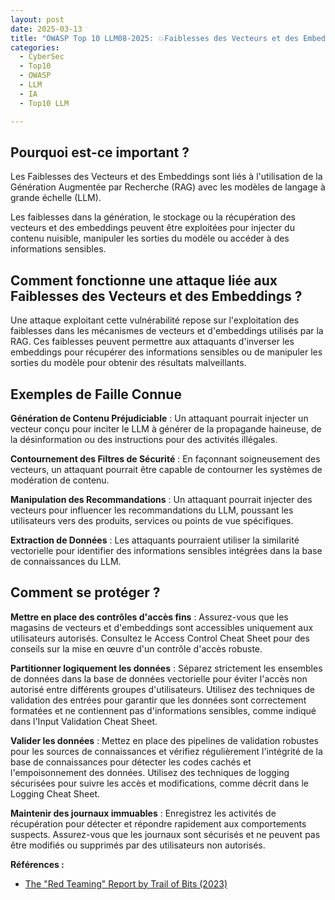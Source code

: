 ```yaml
---
layout: post
date: 2025-03-13
title: "OWASP Top 10 LLM08-2025: 💥Faiblesses des Vecteurs et des Embeddings💥"
categories:
  - CyberSec
  - Top10
  - OWASP
  - LLM
  - IA
  - Top10 LLM

---
```


## Pourquoi est-ce important ?

Les Faiblesses des Vecteurs et des Embeddings sont liés à l'utilisation de la Génération Augmentée par Recherche (RAG)
avec les modèles de langage à grande échelle (LLM).

Les faiblesses dans la génération, le stockage ou la récupération des vecteurs et des embeddings peuvent être exploitées
pour injecter du contenu nuisible, manipuler les sorties du modèle ou accéder à des informations sensibles.

## Comment fonctionne une attaque liée aux Faiblesses des Vecteurs et des Embeddings ?

Une attaque exploitant cette vulnérabilité repose sur l'exploitation des faiblesses dans les mécanismes de vecteurs et
d'embeddings utilisés par la RAG. Ces faiblesses peuvent permettre aux attaquants d'inverser les embeddings pour
récupérer des informations sensibles ou de manipuler les sorties du modèle pour obtenir des résultats malveillants.

## Exemples de Faille Connue

**Génération de Contenu Préjudiciable** : Un attaquant pourrait injecter un vecteur conçu pour inciter le LLM à générer de
la propagande haineuse, de la désinformation ou des instructions pour des activités illégales.

**Contournement des Filtres de Sécurité** : En façonnant soigneusement des vecteurs, un attaquant pourrait être capable de
contourner les systèmes de modération de contenu.

**Manipulation des Recommandations** : Un attaquant pourrait injecter des vecteurs pour influencer les recommandations du
LLM, poussant les utilisateurs vers des produits, services ou points de vue spécifiques.

**Extraction de Données** : Les attaquants pourraient utiliser la similarité vectorielle pour identifier des informations
sensibles intégrées dans la base de connaissances du LLM.

## Comment se protéger ?

**Mettre en place des contrôles d'accès fins** : Assurez-vous que les magasins de vecteurs et d'embeddings sont accessibles
uniquement aux utilisateurs autorisés. Consultez le Access Control Cheat Sheet pour des conseils sur la mise en œuvre
d'un contrôle d'accès robuste.

**Partitionner logiquement les données** : Séparez strictement les ensembles de données dans la base de données vectorielle
pour éviter l'accès non autorisé entre différents groupes d'utilisateurs. Utilisez des techniques de validation des
entrées pour garantir que les données sont correctement formatées et ne contiennent pas d'informations sensibles, comme
indiqué dans l'Input Validation Cheat Sheet.

**Valider les données** : Mettez en place des pipelines de validation robustes pour les sources de connaissances et vérifiez
régulièrement l'intégrité de la base de connaissances pour détecter les codes cachés et l'empoisonnement des données.
Utilisez des techniques de logging sécurisées pour suivre les accès et modifications, comme décrit dans le Logging Cheat
Sheet.

**Maintenir des journaux immuables** : Enregistrez les activités de récupération pour détecter et répondre rapidement aux
comportements suspects. Assurez-vous que les journaux sont sécurisés et ne peuvent pas être modifiés ou supprimés par
des utilisateurs non autorisés.

**Références :**

- [The "Red Teaming" Report by Trail of Bits (2023)](https://trailofbits.com/blog/llm-red-teaming)
